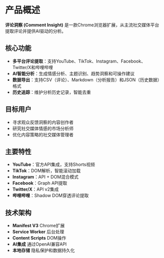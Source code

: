# 产品概述

**评论洞察 (Comment Insight)** 是一款Chrome浏览器扩展，从主流社交媒体平台提取评论并提供AI驱动的分析。

## 核心功能

- **多平台评论提取**：支持YouTube、TikTok、Instagram、Facebook、Twitter/X和哔哩哔哩
- **AI智能分析**：生成情感分析、主题识别、趋势洞察和可操作建议
- **数据导出**：支持CSV（评论）、Markdown（分析报告）和JSON（历史数据）格式
- **历史追踪**：维护分析历史记录，智能去重

## 目标用户

- 寻求观众反馈洞察的内容创作者
- 研究社交媒体情感的市场分析师
- 优化内容策略的社交媒体管理者

## 主要特性

- **YouTube**：官方API集成，支持Shorts视频
- **TikTok**：DOM解析，智能滚动加载
- **Instagram**：API + DOM混合模式
- **Facebook**：Graph API提取
- **Twitter/X**：API v2集成
- **哔哩哔哩**：Shadow DOM穿透评论提取

## 技术架构

- **Manifest V3** Chrome扩展
- **Service Worker** 后台处理
- **Content Scripts** DOM操作
- **AI集成** 通过OpenAI兼容API
- **本地存储** 隐私保护和数据持久化